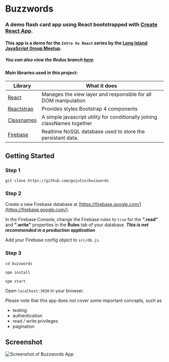 # Buzzwords

### A demo flash card app using React bootstrapped with [Create React App](https://github.com/facebookincubator/create-react-app).

#### This app is a demo for the `Intro to React` series by the [Long Island JavaScript Group Meetup](https://www.meetup.com/long-island-javascript-group/).

##### You can also view the Redux branch [here](https://github.com/gojutin/buzzwords/tree/redux)


#### Main libraries used in this project:

 Library | What it does
------------ | -------------
[React](https://facebook.github.io/react/) | Manages the view layer and responsible for all DOM manipulation
[Reactstrap](https://reactstrap.github.io/)  | Provides styles Bootstrap 4 components
[Classnames](https://github.com/JedWatson/classnames)  | A simple javascript utility for conditionally joining classNames together
[Firebase](https://firebase.google.com/) | Realtime NoSQL database used to store the persistant data.

<h2 name="getting-started">Getting Started</h2>

### **Step 1**

`git clone https://github.com/gojutin/buzzwords `

### **Step 2**

Create a new Firebase database at [https://firebase.google.com/](https://firebase.google.com/).

In the Firebase Console, change the Firebase rules to `true` for the **".read"** and **".write"** properties in the **Rules** tab of your database. ***This is not recommended in a production application***

Add your Firebase config object to `src/db.js`.

### **Step 3**

`cd buzzwords `

`npm install`

`npm start`

Open `localhost:3030` in your browser.

Please note that this app does not cover some important concepts, such as 
- testing
- authentication
- read / write privileges
- pagination

## Screenshot

![Screenshot of Buzzwords App](/public/images/screenshot.png?raw=true)
